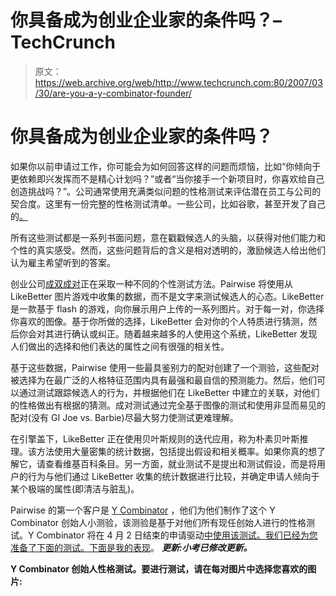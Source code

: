 # 你具备成为创业企业家的条件吗？–TechCrunch

> 原文：<https://web.archive.org/web/http://www.techcrunch.com:80/2007/03/30/are-you-a-y-combinator-founder/>

# 你具备成为创业企业家的条件吗？

如果你以前申请过工作，你可能会为如何回答这样的问题而烦恼，比如“你倾向于更依赖即兴发挥而不是精心计划吗？”或者“当你接手一个新项目时，你喜欢给自己创造挑战吗？”。公司通常使用充满类似问题的性格测试来评估潜在员工与公司的契合度。这里有一份完整的性格测试清单。一些公司，比如谷歌，甚至开发了自己的[。](https://web.archive.org/web/20220813215336/http://www.nytimes.com/2007/01/03/technology/03google.html?ex=1325480400&en=e71cadb22a20a3c4&ei=5088&partner=rssnyt&emc=rss)

所有这些测试都是一系列书面问题，意在戳戳候选人的头脑，以获得对他们能力和个性的真实感受。然而，这些问题背后的含义是相对透明的，激励候选人给出他们认为雇主希望听到的答案。

创业公司[成双成对](https://web.archive.org/web/20220813215336/http://www.beta.techcrunch.com/2006/11/09/the-y-combinator-companies/)正在采取一种不同的个性测试方法。Pairwise 将使用从 LikeBetter 图片游戏中收集的数据，而不是文字来测试候选人的心态。LikeBetter 是一款基于 flash 的游戏，向你展示用户上传的一系列图片。对于每一对，你选择你喜欢的图像。基于你所做的选择，LikeBetter 会对你的个人特质进行猜测，然后你会对其进行确认或纠正。随着越来越多的人使用这个系统，LikeBetter 发现人们做出的选择和他们表达的属性之间有很强的相关性。

基于这些数据，Pairwise 使用一些最具鉴别力的配对创建了一个测验，这些配对被选择为在最广泛的人格特征范围内具有最强和最自信的预测能力。然后，他们可以通过测试跟踪候选人的行为，并根据他们在 LikeBetter 中建立的关联，对他们的性格做出有根据的猜测。成对测试通过完全基于图像的测试和使用非显而易见的配对(没有 GI Joe vs. Barbie)尽最大努力使测试更难理解。

在引擎盖下，LikeBetter 正在使用贝叶斯规则的迭代应用，称为朴素贝叶斯推理。该方法使用大量密集的统计数据，包括提出假设和相关概率。如果你真的想了解它，请查看维基百科条目。另一方面，就业测试不是提出和测试假设，而是将用户的行为与他们通过 LikeBetter 收集的统计数据进行比较，并确定申请人倾向于某个极端的属性(即清洁与脏乱)。

Pairwise 的第一个客户是 [Y Combinator](https://web.archive.org/web/20220813215336/http://www.beta.techcrunch.com/2007/03/09/demo-day-y-combinators-spring-chicks/) ，他们为他们制作了这个 Y Combinator 创始人小测验，该测验是基于对他们所有现任创始人进行的性格测试。Y Combinator 将在 4 月 2 日结束的申请驱动[中使用该测试。我们已经为您准备了下面的测试。下面是我的表现](https://web.archive.org/web/20220813215336/http://www.beta.techcrunch.com/2007/02/21/y-combinator-taking-apps-have-idea-will-travel/)。
 ***更新:小考已修改更新。***

**Y Combinator 创始人性格测试。要进行测试，请在每对图片中选择您喜欢的图片:**